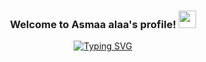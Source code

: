 
<h3 align="center" text-shadow: 10px 10px F7155C;>
  Welcome to Asmaa alaa's profile!
  <img src="https://media.giphy.com/media/hvRJCLFzcasrR4ia7z/giphy.gif" width="28">
</h3>
<!--Typing SVG(https://readme-typing-svg.demolab.com?font=Fira+Code&pause=1000&color=F7155C&random=true&width=435&lines=Full-stack+developer+;always+learning+new+things+)(https://git.io/typing-svg)-->
<p align="center">
<a href="https://git.io/typing-svg"><img src="https://readme-typing-svg.demolab.com?font=Fira+Code&pause=1000&color=F7155C&center=true&width=440&height=45&lines=Full-stack+developer+;always+learning+new+things+" alt="Typing SVG" /></a>
</p>
